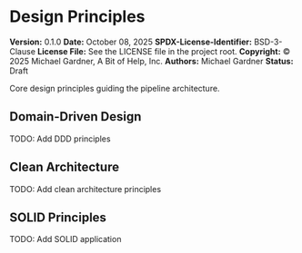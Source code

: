 # Design Principles

**Version:** 0.1.0
**Date:** October 08, 2025
**SPDX-License-Identifier:** BSD-3-Clause
**License File:** See the LICENSE file in the project root.
**Copyright:** © 2025 Michael Gardner, A Bit of Help, Inc.
**Authors:** Michael Gardner
**Status:** Draft

Core design principles guiding the pipeline architecture.

## Domain-Driven Design

TODO: Add DDD principles

## Clean Architecture

TODO: Add clean architecture principles

## SOLID Principles

TODO: Add SOLID application

